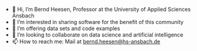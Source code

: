 - 👋 Hi, I’m Bernd Heesen, Professor at the University of Applied Sciences Ansbach
- 👀 I’m interested in sharing software for the benefit of this community
- 🌱 I’m offering data sets and code examples
- 💞️ I’m looking to collaborate on data science and artificial intelligence
- 📫 How to reach me: Mail at bernd.heesen@hs-ansbach.de

<!---
bheesen/bheesen is a ✨ special ✨ repository because its `README.md` (this file) appears on your GitHub profile.
You can click the Preview link to take a look at your changes.
--->
